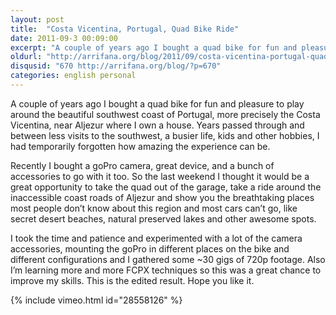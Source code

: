 ```yaml
---
layout: post
title:  "Costa Vicentina, Portugal, Quad Bike Ride"
date: 2011-09-3 00:09:00
excerpt: "A couple of years ago I bought a quad bike for fun and pleasure to play around the beautiful southwest coast of Portugal, more precisely the Costa Vicentina, near Aljezur where I own a house. Years passed through and between less visits to the southwest, a busier life, kids and other hobbies, I had temporarily forgotten how amazing the experience can be."
oldurl: "http://arrifana.org/blog/2011/09/costa-vicentina-portugal-quad-bike-ride/"
disqusid: "670 http://arrifana.org/blog/?p=670"
categories: english personal
---
```


A couple of years ago I bought a quad bike for fun and pleasure to play around the beautiful southwest coast of Portugal, more precisely the Costa Vicentina, near Aljezur where I own a house. Years passed through and between less visits to the southwest, a busier life, kids and other hobbies, I had temporarily forgotten how amazing the experience can be.

Recently I bought a goPro camera, great device, and a bunch of accessories to go with it too. So the last weekend I thought it would be a great opportunity to take the quad out of the garage, take a ride around the inaccessible coast roads of Aljezur and show you the breathtaking places most people don’t know about this region and most cars can’t go, like secret desert beaches, natural preserved lakes and other awesome spots.

I took the time and patience and experimented with a lot of the camera accessories, mounting the goPro in different places on the bike and different configurations and I gathered some ~30 gigs of 720p footage. Also I’m learning more and more FCPX techniques so this was a great chance to improve my skills. This is the edited result. Hope you like it.


{% include vimeo.html id="28558126" %}

[1]: http://x3.s0.sl.pt
